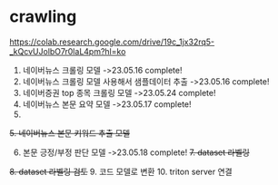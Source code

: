 # crawling
https://colab.research.google.com/drive/19c_1jx32rq5-_kQcvUJolbO7r0laL4pm?hl=ko


1. 네이버뉴스 크롤링 모델 ->23.05.16 complete!
2. 네이버뉴스 크롤링 모델 사용해서 샘플데이터 추출 ->23.05.16 complete!
3. 네이버증권 top 종목 크롤링 모델 ->23.05.24 complete!
4. 네이버뉴스 본문 요약 모델 ->23.05.17 complete!
5. 
 ~~5. 네이버뉴스 본문 키워드 추출 모델~~
 
6. 본문 긍정/부정 판단 모델 ->23.05.18 complete!
~~7. dataset 라벨링~~

~~8. dataset 라벨링 검토~~
9. 코드 모델로 변환
10. triton server 연결
